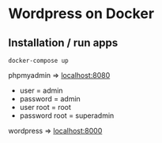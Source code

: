 # Wordpress on Docker
## Installation / run apps
```
docker-compose up
```
phpmyadmin => [localhost:8080](http://localhost:8080/)
- user = admin
- password = admin
- user root = root
- password root = superadmin

wordpress => [localhost:8000](http://localhost:8000/)